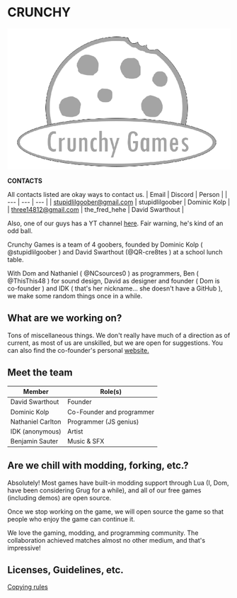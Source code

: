 # CRUNCHY
![Our logo](crunchy-games.webp)

**CONTACTS**

All contacts listed are okay ways to contact us.
| Email | Discord | Person |
| --- | --- | --- |
| stupidlilgoober@gmail.com | stupidlilgoober | Dominic Kolp |
| three14812@gmail.com | the_fred_hehe | David Swarthout |

Also, one of our guys has a YT channel [here](https://youtube.com/@ambailgail?si=ra9xS-KU4PCYLrmI).
Fair warning, he's kind of an odd ball.

Crunchy Games is a team of 4 goobers, founded
by Dominic Kolp ( @stupidlilgoober ) and David
Swarthout (@QR-cre8tes ) at a school lunch table.

With Dom and Nathaniel ( @NCsources0 ) as programmers,
Ben ( @ThisThis48 ) for sound design, David as designer
and founder ( Dom is co-founder ) and IDK ( that's her
nickname... she doesn't have a GitHub ), we make some
random things once in a while.

## What are we working on?
Tons of miscellaneous things. We don't really have much
of a direction as of current, as most of us are unskilled,
but we are open for suggestions. You can also find the
co-founder's personal [website.](https://StupidLilGoober.github.io)

## Meet the team
| Member | Role(s) |
| --- | --- |
| David Swarthout | Founder |
| Dominic Kolp | Co-Founder and programmer |
| Nathaniel Carlton | Programmer (JS genius) |
| IDK (anonymous) | Artist |
| Benjamin Sauter | Music & SFX |

## Are we chill with modding, forking, etc.?
Absolutely! Most games have built-in modding support
through Lua (I, Dom, have been considering Grug for a 
while), and all of our free games (including demos) are
open source.

Once we stop working on the game, we will open source
the game so that people who enjoy the game can continue
it.

We love the gaming, modding, and programming community. The
collaboration achieved matches almost no other medium, 
and that's impressive!

## Licenses, Guidelines, etc.
[Copying rules](COPYING)
